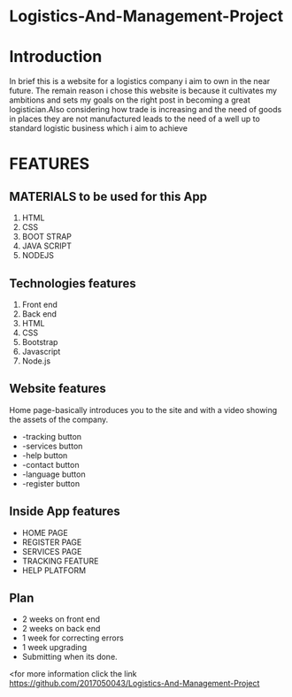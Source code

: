 # Logistics-And-Management-Project    

# Introduction
In brief this is a website for a logistics company i aim to own in the near future. The remain reason i chose this website is because it cultivates my ambitions and sets my goals on the right post in becoming a great logistician.Also considering how trade is increasing and the need of goods in places they are not manufactured leads to the need of a well up to standard logistic business which i aim to achieve

# FEATURES

##  MATERIALS to be used for this App
1. HTML
2. CSS
3. BOOT STRAP
4. JAVA SCRIPT
5. NODEJS

## Technologies features
1. Front end
2. Back end
3. HTML
4. CSS
5. Bootstrap
6. Javascript
7. Node.js


## Website features  
Home page-basically introduces you to the site and with a video showing the assets of the company.
* -tracking button
* -services button
* -help button
* -contact button
* -language button
* -register button

## Inside App features
* HOME PAGE
* REGISTER PAGE
* SERVICES PAGE
* TRACKING FEATURE
* HELP PLATFORM

## Plan 
* 2 weeks on front end 
* 2 weeks on back end 
* 1 week for correcting errors
* 1 week upgrading
* Submitting when its done.

<for more information click the link  https://github.com/2017050043/Logistics-And-Management-Project 
